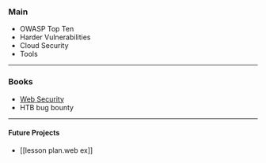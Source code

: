 


### Main 
- OWASP Top Ten
- Harder Vulnerabilities 
- Cloud Security 
- Tools



---
### Books
- [Web Security](https://learning.oreilly.com/library/view/web-security-for/9781098122683/)
- HTB bug bounty 



---

#### Future Projects 
- [[lesson plan.web ex]]

